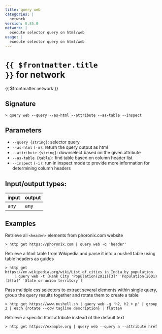 ```yaml
---
title: query web
categories: |
  network
version: 0.85.0
network: |
  execute selector query on html/web
usage: |
  execute selector query on html/web
---
```

<!-- This file is automatically generated. Please edit the command in https://github.com/nushell/nushell instead. -->

# <code>{{ $frontmatter.title }}</code> for network

<div class='command-title'>{{ $frontmatter.network }}</div>

## Signature

```> query web --query --as-html --attribute --as-table --inspect```

## Parameters

 -  `--query {string}`: selector query
 -  `--as-html` `(-m)`: return the query output as html
 -  `--attribute {string}`: downselect based on the given attribute
 -  `--as-table {table}`: find table based on column header list
 -  `--inspect` `(-i)`: run in inspect mode to provide more information for determining column headers


## Input/output types:

| input | output |
| ----- | ------ |
| any   | any    |

## Examples

Retrieve all `<header>` elements from phoronix.com website
```shell
> http get https://phoronix.com | query web -q 'header'

```

Retrieve a html table from Wikipedia and parse it into a nushell table using table headers as guides
```shell
> http get https://en.wikipedia.org/wiki/List_of_cities_in_India_by_population
    | query web -t [Rank City 'Population(2011)[3]' 'Population(2001)[3][a]' 'State or union territory']

```

Pass multiple css selectors to extract several elements within single query, group the query results together and rotate them to create a table
```shell
> http get https://www.nushell.sh | query web -q 'h2, h2 + p' | group 2 | each {rotate --ccw tagline description} | flatten

```

Retrieve a specific html attribute instead of the default text
```shell
> http get https://example.org | query web --query a --attribute href

```
